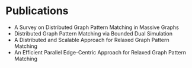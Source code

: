 Publications
===============

* A Survey on Distributed Graph Pattern Matching in Massive Graphs
* Distributed Graph Pattern Matching via Bounded Dual Simulation
* A Distributed and Scalable Approach for Relaxed Graph Pattern Matching
* An Efficient Parallel Edge-Centric Approach for Relaxed Graph Pattern Matching
